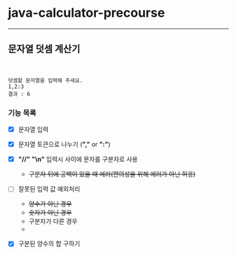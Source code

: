 # java-calculator-precourse 

---
## 문자열 덧셈 계산기
<br>

````
덧셈할 문자열을 입력해 주세요.
1,2:3
결과 : 6
````
###  기능 목록
 
- [x] 문자열 입력 
- [x] 문자열 토큰으로 나누기 (__","__ or __":"__)
- [x] __"//"__ __"\n"__ 입력시 사이에 문자를 구분자로 사용
  - ~~구분자 뒤에 공백이 있을 때 에러(편의성을 위해 에러가 아닌 허용)~~
- [ ] 잘못된 입력 값 예외처리
    - ~~양수가 아닌 경우~~
    - ~~숫자가 아닌 경우~~
    - 구분자가 다른 경우
    - 
- [x] 구분된 양수의 합 구하기






  
  



